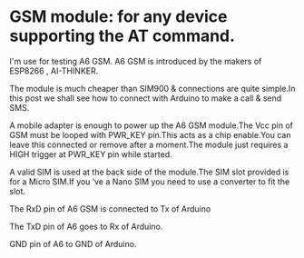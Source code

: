 # GSM module: for any device supporting the AT command.

I'm use for testing A6 GSM.
A6 GSM  is introduced by the makers of ESP8266 , AI-THINKER.

The module is much cheaper than SIM900 & connections are quite simple.In this post we shall see how to connect with Arduino to make a call & send SMS.

A mobile adapter is enough to power up the A6 GSM module.The Vcc pin of GSM must be looped with PWR_KEY pin.This acts as a chip enable.You can leave this connected or remove after a moment.The module just requires a HIGH trigger at PWR_KEY pin while started.

A valid SIM is used at the back side of the module.The SIM slot provided is for a Micro SIM.If you ‘ve a Nano SIM you need to use a converter to fit the slot.

The RxD pin of A6 GSM is connected to Tx of Arduino

The TxD pin of A6 goes to Rx of Arduino.

GND pin of A6 to GND of Arduino.
